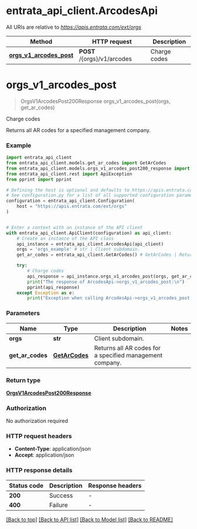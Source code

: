# entrata_api_client.ArcodesApi

All URIs are relative to *https://apis.entrata.com/ext/orgs*

Method | HTTP request | Description
------------- | ------------- | -------------
[**orgs_v1_arcodes_post**](ArcodesApi.md#orgs_v1_arcodes_post) | **POST** /{orgs}/v1/arcodes | Charge codes


# **orgs_v1_arcodes_post**
> OrgsV1ArcodesPost200Response orgs_v1_arcodes_post(orgs, get_ar_codes)

Charge codes

Returns all AR codes for a specified management company.

### Example


```python
import entrata_api_client
from entrata_api_client.models.get_ar_codes import GetArCodes
from entrata_api_client.models.orgs_v1_arcodes_post200_response import OrgsV1ArcodesPost200Response
from entrata_api_client.rest import ApiException
from pprint import pprint

# Defining the host is optional and defaults to https://apis.entrata.com/ext/orgs
# See configuration.py for a list of all supported configuration parameters.
configuration = entrata_api_client.Configuration(
    host = "https://apis.entrata.com/ext/orgs"
)


# Enter a context with an instance of the API client
with entrata_api_client.ApiClient(configuration) as api_client:
    # Create an instance of the API class
    api_instance = entrata_api_client.ArcodesApi(api_client)
    orgs = 'orgs_example' # str | Client subdomain.
    get_ar_codes = entrata_api_client.GetArCodes() # GetArCodes | Returns all AR codes for a specified management company.

    try:
        # Charge codes
        api_response = api_instance.orgs_v1_arcodes_post(orgs, get_ar_codes)
        print("The response of ArcodesApi->orgs_v1_arcodes_post:\n")
        pprint(api_response)
    except Exception as e:
        print("Exception when calling ArcodesApi->orgs_v1_arcodes_post: %s\n" % e)
```



### Parameters


Name | Type | Description  | Notes
------------- | ------------- | ------------- | -------------
 **orgs** | **str**| Client subdomain. | 
 **get_ar_codes** | [**GetArCodes**](GetArCodes.md)| Returns all AR codes for a specified management company. | 

### Return type

[**OrgsV1ArcodesPost200Response**](OrgsV1ArcodesPost200Response.md)

### Authorization

No authorization required

### HTTP request headers

 - **Content-Type**: application/json
 - **Accept**: application/json

### HTTP response details

| Status code | Description | Response headers |
|-------------|-------------|------------------|
**200** | Success |  -  |
**400** | Failure |  -  |

[[Back to top]](#) [[Back to API list]](../README.md#documentation-for-api-endpoints) [[Back to Model list]](../README.md#documentation-for-models) [[Back to README]](../README.md)

